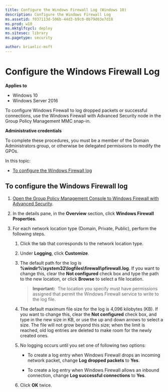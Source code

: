 ```yaml
---
title: Configure the Windows Firewall Log (Windows 10)
description: Configure the Windows Firewall Log
ms.assetid: f037113d-506b-44d3-b9c0-0b79d03e7d18
ms.prod: w10
ms.mktglfcycl: deploy
ms.sitesec: library
ms.pagetype: security

author: brianlic-msft
---
```


# Configure the Windows Firewall Log

**Applies to**
-   Windows 10
-   Windows Server 2016

To configure Windows Firewall to log dropped packets or successful connections, use the Windows Firewall with Advanced Security node in the Group Policy Management MMC snap-in.

**Administrative credentials**

To complete these procedures, you must be a member of the Domain Administrators group, or otherwise be delegated permissions to modify the GPOs.

In this topic:

- [To configure the Windows Firewall log](#to-configure-the-windows-firewall-log)

## To configure the Windows Firewall log

1.  [Open the Group Policy Management Console to Windows Firewall with Advanced Security](open-the-group-policy-management-console-to-windows-firewall-with-advanced-security.md).

2.  In the details pane, in the **Overview** section, click **Windows Firewall Properties**.

3.  For each network location type (Domain, Private, Public), perform the following steps.

    1.  Click the tab that corresponds to the network location type.

    2.  Under **Logging**, click **Customize**.

    3.  The default path for the log is **%windir%\\system32\\logfiles\\firewall\\pfirewall.log**. If you want to change this, clear the **Not configured** check box and type the path to the new location, or click **Browse** to select a file location.

        >**Important:**  The location you specify must have permissions assigned that permit the Windows Firewall service to write to the log file.

    4.  The default maximum file size for the log is 4,096 kilobytes (KB). If you want to change this, clear the **Not configured** check box, and type in the new size in KB, or use the up and down arrows to select a size. The file will not grow beyond this size; when the limit is reached, old log entries are deleted to make room for the newly created ones.

    5.  No logging occurs until you set one of following two options:

        -   To create a log entry when Windows Firewall drops an incoming network packet, change **Log dropped packets** to **Yes**.

        -   To create a log entry when Windows Firewall allows an inbound connection, change **Log successful connections** to **Yes**.

    6.  Click **OK** twice.
